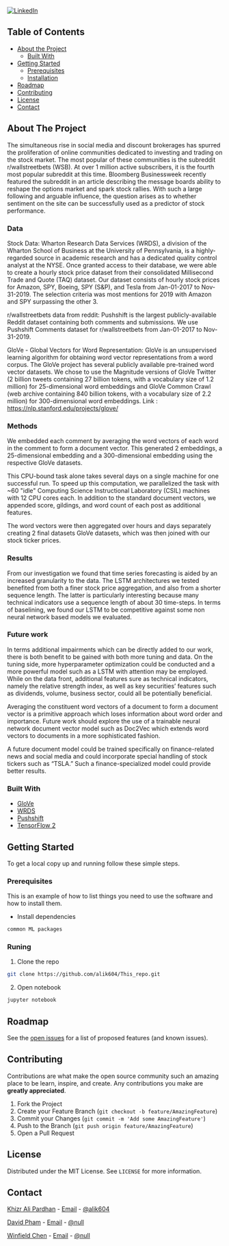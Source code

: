 <!-- [![Contributors][contributors-shield]][contributors-url]
[![Forks][forks-shield]][forks-url]
[![Stargazers][stars-shield]][stars-url] -->

[![LinkedIn][linkedin-shield]](https://www.linkedin.com/in/alik604/)



<!-- TABLE OF CONTENTS -->
## Table of Contents

* [About the Project](#about-the-project)
  * [Built With](#built-with)
* [Getting Started](#getting-started)
  * [Prerequisites](#prerequisites)
  * [Installation](#installation)
* [Roadmap](#roadmap)
* [Contributing](#contributing)
* [License](#license)
* [Contact](#contact)




<!-- ABOUT THE PROJECT -->
## About The Project

The simultaneous rise in social media and discount brokerages has spurred the proliferation of online communities dedicated to investing and trading on the stock market. The most popular of these communities is the subreddit r/wallstreetbets (WSB). At over 1 million active subscribers, it is the fourth most popular subreddit at this time. Bloomberg Businessweek recently featured the subreddit in an article describing the message boards ability to reshape the options market and spark stock rallies. With such a large following and arguable influence, the question arises as to whether sentiment on the site can be successfully used as a predictor of stock performance.


### Data
Stock Data:
Wharton Research Data Services (WRDS), a division of the Wharton School of Business at the University of Pennsylvania, is a highly-regarded source in academic research and has a dedicated quality control analyst at the NYSE. Once granted access to their database, we were able to create a hourly stock price dataset from their consolidated Millisecond Trade and Quote (TAQ) dataset. Our dataset consists of hourly stock prices for Amazon, SPY,  Boeing, SPY (S&P), and Tesla from Jan-01-2017 to Nov-31-2019. The selection criteria was most mentions for 2019 with Amazon and SPY surpassing the other 3.

r/wallstreetbets data from reddit:
Pushshift is the largest publicly-available Reddit dataset containing both comments and submissions. We use Pushshift Comments dataset for r/wallstreetbets from Jan-01-2017 to Nov-31-2019.

GloVe - Global Vectors for Word Representation:
GloVe is an unsupervised learning algorithm for obtaining word vector representations from a word corpus. The GloVe project has several publicly available pre-trained word vector datasets. We chose to use the Magnitude versions of GloVe Twitter (2 billion tweets containing 27 billion tokens, with a vocabulary size of 1.2 million) for 25-dimensional word embeddings and GloVe Common Crawl (web archive containing 840 billion tokens, with a vocabulary size of 2.2 million) for 300-dimensional word embeddings.
Link : https://nlp.stanford.edu/projects/glove/

### Methods
We embedded each comment by averaging the word vectors of each word in the comment to form a document vector. This generated 2 embeddings, a 25-dimensional embedding and a 300-dimensional embedding using the respective GloVe datasets.

This CPU-bound task alone takes several days on a single machine for one successful run. To speed up this computation, we parallelized the task with ~60 "idle" Computing Science Instructional Laboratory (CSIL) machines with 12 CPU cores each. In addition to the standard document vectors, we appended score, gildings, and word count of each post as additional features.

The word vectors were then aggregated over hours and days separately creating 2 final datasets GloVe datasets, which was then joined with our stock ticker prices.  

### Results
From our investigation we found that time series forecasting is aided by an increased granularity to the data. The LSTM architectures we tested benefited from both a finer stock price aggregation, and also from a shorter sequence length. The latter is particularly interesting because many technical indicators use a sequence length of about 30 time-steps. In terms of baselining, we found our LSTM to be competitive against some non neural network based models we evaluated.  

### Future work
In terms additional impairments which can be directly added to our work, there is both benefit to be gained with both more tuning and data. On the tuning side, more hyperparameter optimization could be conducted and a more powerful model such as a LSTM with attention may be employed. While on the data front, additional features sure as technical indicators, namely the relative strength index, as well as key securities’ features such as dividends, volume, business sector, could all be potentially beneficial.

Averaging the constituent word vectors of a document to form a document vector is a primitive approach which loses information about word order and importance. Future work should explore the use of a trainable neural network document vector model such as Doc2Vec which extends word vectors to documents in a more sophisticated fashion.

A future document model could be trained specifically on finance-related news and social media and could incorporate special handling of stock tickers such as “TSLA.” Such a finance-specialized model could provide better results.

### Built With

* [GloVe](https://nlp.stanford.edu/projects/glove/)
* [WRDS](https://wrds-www.wharton.upenn.edu/pages/about/)
* [Pushshift](https://pushshift.io/)
* [TensorFlow 2](https://www.tensorflow.org/)



<!-- GETTING STARTED -->
## Getting Started

To get a local copy up and running follow these simple steps.

### Prerequisites

This is an example of how to list things you need to use the software and how to install them.
* Install dependencies
```sh
common ML packages
```

### Runing

1. Clone the repo
```sh
git clone https://github.com/alik604/This_repo.git
```
2. Open notebook
```sh
jupyter notebook
```


<!-- ROADMAP -->
## Roadmap

See the [open issues](https://github.com/alik604/repo/issues) for a list of proposed features (and known issues).



<!-- CONTRIBUTING -->
## Contributing

Contributions are what make the open source community such an amazing place to be learn, inspire, and create. Any contributions you make are **greatly appreciated**.

1. Fork the Project
2. Create your Feature Branch (`git checkout -b feature/AmazingFeature`)
3. Commit your Changes (`git commit -m 'Add some AmazingFeature'`)
4. Push to the Branch (`git push origin feature/AmazingFeature`)
5. Open a Pull Request



<!-- LICENSE -->
## License

Distributed under the MIT License. See `LICENSE` for more information.



<!-- CONTACT -->
## Contact

[Khizr Ali Pardhan](https://github.com/alik604/Readme) - [Email](kpardhan@sfu.ca) - [@alik604](https://twitter.com/alik604)

[David Pham]() - [Email](dpa35@sfu.ca) - [@null]()

[Winfield Chen]() - [Email]() - [@null]()







<!-- MARKDOWN LINKS & IMAGES -->
<!-- https://www.markdownguide.org/basic-syntax/#reference-style-links -->
[contributors-shield]: https://img.shields.io/github/contributors/othneildrew/Best-README-Template.svg?style=flat-square
[contributors-url]: https://github.com/othneildrew/Best-README-Template/graphs/contributors
[forks-shield]: https://img.shields.io/github/forks/othneildrew/Best-README-Template.svg?style=flat-square
[forks-url]: https://github.com/othneildrew/Best-README-Template/network/members
[stars-shield]: https://img.shields.io/github/stars/othneildrew/Best-README-Template.svg?style=flat-square
[stars-url]: https://github.com/othneildrew/Best-README-Template/stargazers
[issues-shield]: https://img.shields.io/github/issues/othneildrew/Best-README-Template.svg?style=flat-square
[issues-url]: https://github.com/othneildrew/Best-README-Template/issues
[license-shield]: https://img.shields.io/github/license/othneildrew/Best-README-Template.svg?style=flat-square
[license-url]: https://github.com/othneildrew/Best-README-Template/blob/master/LICENSE.txt
[linkedin-shield]: https://img.shields.io/badge/-LinkedIn-black.svg?style=flat-square&logo=linkedin&colorB=555

